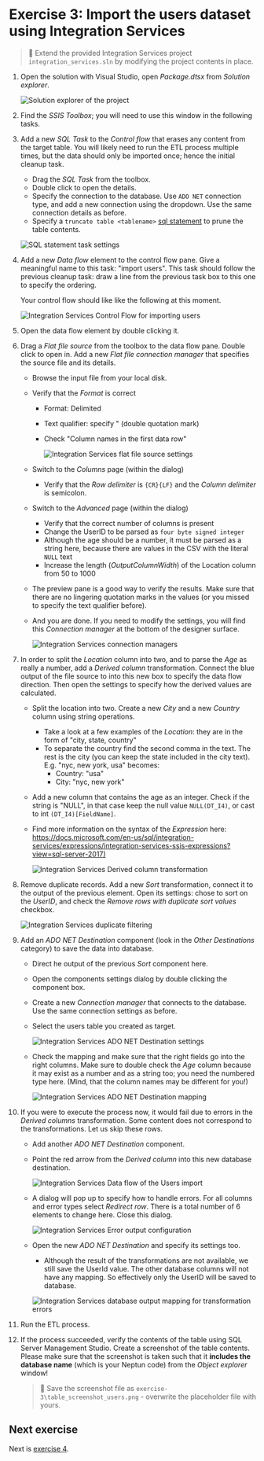 # Exercise 3: Import the users dataset using Integration Services

> :memo: Extend the provided Integration Services project `integration_services.sln` by modifying the project contents in place.

1. Open the solution with Visual Studio, open _Package.dtsx_ from _Solution explorer_.

   ![Solution explorer of the project](images/exercise/is-solution-explorer.png)

1. Find the _SSIS Toolbox_; you will need to use this window in the following tasks.

1. Add a new _SQL Task_ to the _Control flow_ that erases any content from the target table. You will likely need to run the ETL process multiple times, but the data should only be imported once; hence the initial cleanup task.

   - Drag the _SQL Task_ from the toolbox.
   - Double click to open the details.
   - Specify the connection to the database. Use `ADO NET` connection type, and add a new connection using the dropdown. Use the same connection details as before.
   - Specify a `truncate table <tablename>` [sql statement](https://docs.microsoft.com/en-us/sql/t-sql/statements/truncate-table-transact-sql?view=sql-server-2017) to prune the table contents.

   ![SQL statement task settings](images/exercise/is-create-sql-connection.png)

1. Add a new _Data flow_ element to the control flow pane. Give a meaningful name to this task: "import users". This task should follow the previous cleanup task: draw a line from the previous task box to this one to specify the ordering.

   Your control flow should like like the following at this moment.

   ![Integration Services Control Flow for importing users](images/exercise/is-users-control-flow.png)

1. Open the data flow element by double clicking it.

1. Drag a _Flat file source_ from the toolbox to the data flow pane. Double click to open in. Add a new _Flat file connection manager_ that specifies the source file and its details.

   - Browse the input file from your local disk.
   - Verify that the _Format_ is correct

     - Format: Delimited
     - Text qualifier: specify " (double quotation mark)
     - Check "Column names in the first data row"

       ![Integration Services flat file source settings](images/exercise/is-users-flat-file-conn.png)

   - Switch to the _Columns_ page (within the dialog)
     - Verify that the _Row delimiter_ is `{CR}{LF}` and the _Column delimiter_ is semicolon.
   - Switch to the _Advanced_ page (within the dialog)
     - Verify that the correct number of columns is present
     - Change the UserID to be parsed as `four byte signed integer`
     - Although the age should be a number, it must be parsed as a string here, because there are values in the CSV with the literal `NULL` text
     - Increase the length (_OutputColumnWidth_) of the Location column from 50 to 1000
   - The preview pane is a good way to verify the results. Make sure that there are no lingering quotation marks in the values (or you missed to specify the text qualifier before).
   - And you are done. If you need to modify the settings, you will find this _Connection manager_ at the bottom of the designer surface.

     ![Integration Services connection managers](images/exercise/is-connection-managers.png)

1. In order to split the _Location_ column into two, and to parse the _Age_ as really a number, add a _Derived column_ transformation. Connect the blue output of the file source to into this new box to specify the data flow direction. Then open the settings to specify how the derived values are calculated.

   - Split the location into two. Create a new _City_ and a new _Country_ column using string operations.
     - Take a look at a few examples of the _Location_: they are in the form of "city, state, country"
     - To separate the country find the second comma in the text. The rest is the city (you can keep the state included in the city text). E.g. "nyc, new york, usa" becomes:
       - Country: "usa"
       - City: "nyc, new york"
   - Add a new column that contains the age as an integer. Check if the string is "NULL", in that case keep the null value `NULL(DT_I4)`, or cast to int `(DT_I4)[FieldName]`.
   - Find more information on the syntax of the _Expression_ here: <https://docs.microsoft.com/en-us/sql/integration-services/expressions/integration-services-ssis-expressions?view=sql-server-2017)>

     ![Integration Services Derived column transformation](images/exercise/is-users-derived-col.png)

1. Remove duplicate records. Add a new _Sort_ transformation, connect it to the output of the previous element. Open its settings: chose to sort on the _UserID_, and check the _Remove rows with duplicate sort values_ checkbox.

   ![Integration Services duplicate filtering](images/exercise/is-users-sorting.png)

1. Add an _ADO NET Destination_ component (look in the _Other Destinations_ category) to save the data into database.

   - Direct he output of the previous _Sort_ component here.
   - Open the components settings dialog by double clicking the component box.
   - Create a new _Connection manager_ that connects to the database. Use the same connection settings as before.
   - Select the users table you created as target.

     ![Integration Services ADO NET Destination settings](images/exercise/is-users-adonet-destination.png)

   - Check the mapping and make sure that the right fields go into the right columns. Make sure to double check the _Age_ column because it may exist as a number and as a string too; you need the numbered type here. (Mind, that the column names may be different for you!)

     ![Integration Services ADO NET Destination mapping](images/exercise/is-users-adonet-mapping.png)

1. If you were to execute the process now, it would fail due to errors in the _Derived columns_ transformation. Some content does not correspond to the transformations. Let us skip these rows.

   - Add another _ADO NET Destination_ component.
   - Point the red arrow from the _Derived column_ into this new database destination.

     ![Integration Services Data flow of the Users import](images/exercise/is-users-data-flow.png)

   - A dialog will pop up to specify how to handle errors. For all columns and error types select _Redirect row_. There is a total number of 6 elements to change here. Close this dialog.

     ![Integration Services Error output configuration](images/exercise/is-users-error-output.png)

   - Open the new _ADO NET Destination_ and specify its settings too.

     - Although the result of the transformations are not available, we still save the UserId value. The other database columns will not have any mapping. So effectively only the UserID will be saved to database.

     ![Integration Services database output mapping for transformation errors](images/exercise/is-users-adonet-mapping-for-errors.png)

1. Run the ETL process.

1. If the process succeeded, verify the contents of the table using SQL Server Management Studio. Create a screenshot of the table contents. Please make sure that the screenshot is taken such that it **includes the database name** (which is your Neptun code) from the _Object explorer_ window!

   > :memo: Save the screenshot file as `exercise-3\table_screenshot_users.png` - overwrite the placeholder file with yours.

## Next exercise

Next is [exercise 4](exercise4.md).
